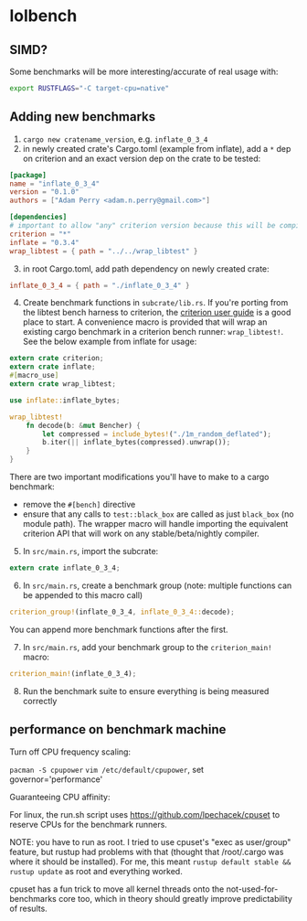 # lolbench

## SIMD?

Some benchmarks will be more interesting/accurate of real usage with:

```sh
export RUSTFLAGS="-C target-cpu=native"
```

## Adding new benchmarks

1. `cargo new cratename_version`, e.g. `inflate_0_3_4`
2. in newly created crate's Cargo.toml (example from inflate), add a `*` dep on criterion and an exact version dep on the crate to be tested:

```toml
[package]
name = "inflate_0_3_4"
version = "0.1.0"
authors = ["Adam Perry <adam.n.perry@gmail.com>"]

[dependencies]
# important to allow "any" criterion version because this will be compiled into the parent binary
criterion = "*"
inflate = "0.3.4"
wrap_libtest = { path = "../../wrap_libtest" }
```

3. in root Cargo.toml, add path dependency on newly created crate:

```toml
inflate_0_3_4 = { path = "./inflate_0_3_4" }
```

4. Create benchmark functions in `subcrate/lib.rs`. If you're porting from the libtest bench harness to criterion, the [criterion user guide](https://japaric.github.io/criterion.rs/book/criterion_rs.html) is a good place to start. A convenience macro is provided that will wrap an existing cargo benchmark in a criterion bench runner: `wrap_libtest!`. See the below example from inflate for usage:

```rs
extern crate criterion;
extern crate inflate;
#[macro_use]
extern crate wrap_libtest;

use inflate::inflate_bytes;

wrap_libtest!
    fn decode(b: &mut Bencher) {
        let compressed = include_bytes!("./1m_random_deflated");
        b.iter(|| inflate_bytes(compressed).unwrap());
    }
}
```

There are two important modifications you'll have to make to a cargo benchmark:

* remove the `#[bench]` directive
* ensure that any calls to `test::black_box` are called as just `black_box` (no module path). The wrapper macro will handle importing the equivalent criterion API that will work on any stable/beta/nightly compiler.

5. In `src/main.rs`, import the subcrate:

```rs
extern crate inflate_0_3_4;
```

6. In `src/main.rs`, create a benchmark group (note: multiple functions can be appended to this macro call)

```rs
criterion_group!(inflate_0_3_4, inflate_0_3_4::decode);
```

You can append more benchmark functions after the first.

7. In `src/main.rs`, add your benchmark group to the `criterion_main!` macro:

```rs
criterion_main!(inflate_0_3_4);
```

8. Run the benchmark suite to ensure everything is being measured correctly


## performance on benchmark machine

Turn off CPU frequency scaling:

`pacman -S cpupower`
`vim /etc/default/cpupower`, set governor='performance'

Guaranteeing CPU affinity:

For linux, the run.sh script uses https://github.com/lpechacek/cpuset to reserve CPUs for the benchmark runners.

NOTE: you have to run as root. I tried to use cpuset's "exec as user/group" feature, but rustup had problems with that (thought that /root/.cargo was where it should be installed). For me, this meant `rustup default stable && rustup update` as root and everything worked.

cpuset has a fun trick to move all kernel threads onto the not-used-for-benchmarks core too, which in theory should greatly improve predictability of results.
